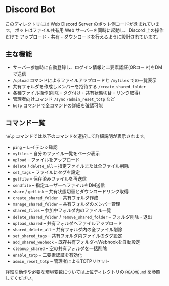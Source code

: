 # Discord Bot

このディレクトリには Web Discord Server のボット側コードが含まれています。
ボットはファイル共有用 Web サーバーを同時に起動し、Discord 上の操作だけで
アップロード・共有・ダウンロードを行えるように設計されています。

## 主な機能
- サーバー参加時に自動登録し、ログイン情報と二要素認証(QRコード)をDMで送信
- `/upload` コマンドによるファイルアップロードと `/myfiles` での一覧表示
- 共有フォルダを作成しメンバーを招待する `/create_shared_folder`
- 各種ファイル操作(削除・タグ付け・共有状態切替・リンク取得)
- 管理者向けコマンド `/sync` `/admin_reset_totp` など
- `help` コマンドで全コマンドの詳細を確認可能

## コマンド一覧
`help` コマンドでは以下のコマンドを選択して詳細説明が表示されます。
- `ping` – レイテンシ確認
- `myfiles` – 自分のファイル一覧をページ表示
- `upload` – ファイルをアップロード
- `delete` / `delete_all` – 指定ファイルまたは全ファイル削除
- `set_tags` – ファイルにタグを設定
- `getfile` – 保存済みファイルを再送信
- `sendfile` – 指定ユーザーへファイルをDM送信
- `share` / `getlink` – 共有状態切替とダウンロードリンク取得
- `create_shared_folder` – 共有フォルダ作成
- `manage_shared_folder` – 共有フォルダのメンバー管理
- `shared_files` – 参加中フォルダ内のファイル一覧
- `delete_shared_folder` / `remove_shared_folder` – フォルダ削除・退出
- `upload_shared` – 共有フォルダへファイルアップロード
- `shared_delete_all` – 共有フォルダ内の全ファイル削除
- `set_shared_tags` – 共有フォルダ内ファイルのタグ設定
- `add_shared_webhook` – 既存共有フォルダへWebhookを自動設定
- `cleanup_shared` – 空の共有フォルダを一括削除
- `enable_totp` – 二要素認証を有効化
- `admin_reset_totp` – 管理者によるTOTPリセット

詳細な動作や必要な環境変数については上位ディレクトリの `README.md` を参照してください。

